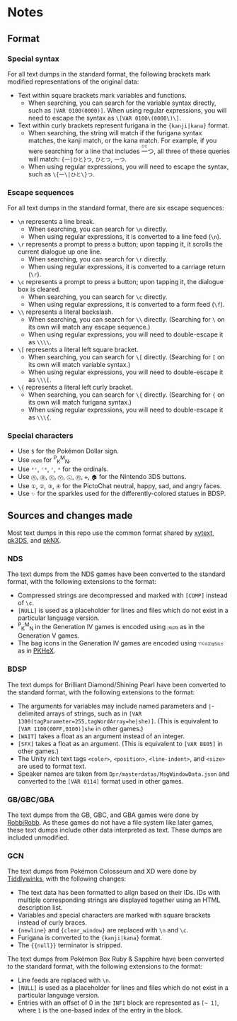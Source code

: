 # Notes
## Format
### Special syntax
For all text dumps in the standard format, the following brackets mark modified representations of the original data:
- Text within square brackets mark variables and functions.
  - When searching, you can search for the variable syntax directly, such as `[VAR 0100(0000)]`.
    When using regular expressions, you will need to escape the syntax as `\[VAR 0100\(0000\)\]`.
- Text within curly brackets represent furigana in the `{kanji|kana}` format.
  - When searching, the string will match if the furigana syntax matches, the kanji match, or the kana match.
    For example, if you were searching for a line that includes <ruby>一<rp>(</rp><rt>ひと</rt><rp>)</rp></ruby>つ, all three of these queries will match: `{一|ひと}つ`, `ひとつ`, `一つ`.
  - When using regular expressions, you will need to escape the syntax, such as `\{一\|ひと\}つ`.

### Escape sequences
For all text dumps in the standard format, there are six escape sequences:
- `\n` represents a line break.
  - When searching, you can search for `\n` directly.
  - When using regular expressions, it is converted to a line feed (`\n`).
- `\r` represents a prompt to press a button; upon tapping it, it scrolls the current dialogue up one line.
  - When searching, you can search for `\r` directly.
  - When using regular expressions, it is converted to a carriage return (`\r`).
- `\c` represents a prompt to press a button; upon tapping it, the dialogue box is cleared.
  - When searching, you can search for `\c` directly.
  - When using regular expressions, it is converted to a form feed (`\f`).
- `\\` represents a literal backslash.
  - When searching, you can search for `\\` directly.
    (Searching for `\` on its own will match any escape sequence.)
  - When using regular expressions, you will need to double-escape it as `\\\\`.
- `\[` represents a literal left square bracket.
  - When searching, you can search for `\[` directly.
    (Searching for `[` on its own will match variable syntax.)
  - When using regular expressions, you will need to double-escape it as `\\\[`.
- `\{` represents a literal left curly bracket.
  - When searching, you can search for `\{` directly.
    (Searching for `{` on its own will match furigana syntax.)
  - When using regular expressions, you will need to double-escape it as `\\\{`.

### Special characters
- Use `$` for the Pokémon Dollar sign.
- Use `⒆⒇` for <sup>P</sup><sub>K</sub><sup>M</sup><sub>N</sub>.
- Use `ᵉʳ`, `ʳᵉ`, `ʳ`, `ᵉ` for the ordinals.
- Use `Ⓐ`, `Ⓑ`, `Ⓧ`, `Ⓨ`, `Ⓛ`, `Ⓡ`, `✜`, `🏠︎` for the Nintendo 3DS buttons.
- Use `①`, `②`, `③`, `④` for the PictoChat neutral, happy, sad, and angry faces.
- Use `✨︎` for the sparkles used for the differently-colored statues in BDSP.

## Sources and changes made
Most text dumps in this repo use the common format shared by [xytext](https://github.com/kwsch/xytext), [pk3DS](https://github.com/kwsch/pk3DS), and [pkNX](https://github.com/kwsch/pkNX).

### NDS
The text dumps from the NDS games have been converted to the standard format, with the following extensions to the format:
- Compressed strings are decompressed and marked with `[COMP]` instead of `\c`.
- `[NULL]` is used as a placeholder for lines and files which do not exist in a particular language version.
- <sup>P</sup><sub>K</sub><sup>M</sup><sub>N</sub> in the Generation IV games is encoded using `⒆⒇` as in the Generation V games.
- The bag icons in the Generation IV games are encoded using `♈♌♎♊♍♋♏♉` as in [PKHeX](https://github.com/kwsch/PKHeX).

### BDSP
The text dumps for Brilliant Diamond/Shining Pearl have been converted to the standard format, with the following extensions to the format:
- The arguments for variables may include named parameters and `|`-delimited arrays of strings, such as in `[VAR 1300(tagParameter=255,tagWordArray=he|she)]`.
  (This is equivalent to `[VAR 1100(00FF,0100)]she` in other games.)
- `[WAIT]` takes a float as an argument instead of an integer.
- `[SFX]` takes a float as an argument. (This is equivalent to `[VAR BE05]` in other games.)
- The Unity rich text tags `<color>`, `<position>`, `<line-indent>`, and `<size>` are used to format text.
- Speaker names are taken from `Dpr/masterdatas/MsgWindowData.json` and converted to the `[VAR 0114]` format used in other games.

### GB/GBC/GBA
The text dumps from the GB, GBC, and GBA games were done by [RobbiRobb](https://robbirobb.de/spiele).
As these games do not have a file system like later games, these text dumps include other data interpreted as text.
These dumps are included unmodified.

### GCN
The text dumps from Pokémon Colosseum and XD were done by [Tiddlywinks](https://bulbapedia.bulbagarden.net/wiki/User:Tiddlywinks), with the following changes:
- The text data has been formatted to align based on their IDs. IDs with multiple corresponding strings are displayed together using an HTML description list.
- Variables and special characters are marked with square brackets instead of curly braces.
- `{newline}` and `{clear_window}` are replaced with `\n` and `\c`.
- Furigana is converted to the `{kanji|kana}` format.
- The `{{null}}` terminator is stripped.

The text dumps from Pokémon Box Ruby & Sapphire have been converted to the standard format, with the following extensions to the format:
- Line feeds are replaced with `\n`.
- `[NULL]` is used as a placeholder for lines and files which do not exist in a particular language version.
- Entries with an offset of 0 in the `INF1` block are represented as `[~ 1]`, where `1` is the one-based index of the entry in the block.
